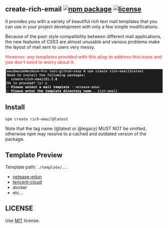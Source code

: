 ## create-rich-email <a href="https://npmjs.com/package/create-rich-email"><img src="https://badgen.net/npm/v/create-rich-email/latest" alt="npm package"></a> <a href="https://github.com/yassine-zhang/create-rich-email/blob/main/LICENSE"><img src="https://badgen.net/static/license/MIT/orange" alt="license"></a>

It provides you with a variety of beautiful rich text mail templates that you can use in your project development with only a few simple modifications.

Because of the poor style compatibility between different mail applications, the new features of CSS3 are almost unusable and various problems make the layout of mail sent to users very messy.

<font color="#FF6666"><strong>However: any templates provided with this plug-in address this issue and you don't need to worry about it.</strong></font>

<p align="center">
    <img width="500" src="./media/cli-demo.png">
</p>

## Install

```shell
npm create rich-email@latest
```

Note that the tag name (@latest or @legacy) MUST NOT be omitted, otherwise npm may resolve to a cached and outdated version of the package.

## Template Preview

Template path: `./template/...`

- [netease-edun](./template/netease-edun/网易易盾.PNG)
- [tencent-cloud](./template//tencent-cloud/腾讯云.PNG)
- docker
- etc...

## LICENSE

Use [MIT](./LICENSE) license.

